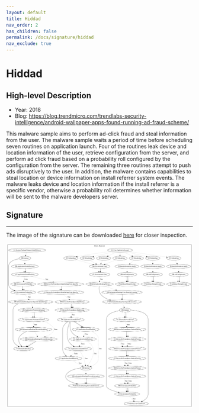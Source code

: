 ```yaml
---
layout: default
title: Hiddad
nav_order: 2
has_children: false
permalink: /docs/signature/hiddad
nav_exclude: true
---
```


# Hiddad

## High-level Description

* Year: 2018
* Blog: https://blog.trendmicro.com/trendlabs-security-intelligence/android-wallpaper-apps-found-running-ad-fraud-scheme/

This malware sample aims to perform ad-click fraud and steal information from the user. The malware sample waits a period of time before scheduling seven routines on application launch. Four of the routines leak device and location information of the user, retrieve configuration from the server, and perform ad click fraud based on a probability roll configured by the configuration from the server. The remaining three routines attempt to push ads disruptively to the user. In addition, the malware contains capabilities to steal location or device information on install referrer system events. The malware leaks device and location information if the install referrer is a specific vendor, otherwise a probability roll determines whether information will be sent to the malware developers server.

## Signature
---

The image of the signature can be downloaded [here](../../img/signatures/Hiddad.png) for closer inspection.

![](../../img/signatures/Hiddad.png)